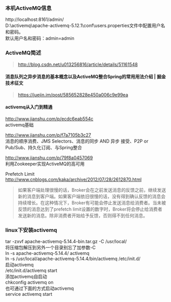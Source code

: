 ### 本机ActiveMQ信息
http://localhost:8161/admin/  
D:\activemq\apache-activemq-5.12.1\conf\users.properties文件中配置用户名和密码。  
默认用户名和密码：admin=admin  
###  ActiveMQ简述  
> http://blog.csdn.net/u013256816/article/details/51161548  
#### 消息队列之异步消息的基本概念以及ActiveMQ整合Spring的常用用法介绍 | 掘金技术征文
> https://juejin.im/post/585652828e450a006c9e99ea
#### activemq从入门到精通
http://www.jianshu.com/p/ecdc6eab554c  
activemq基础  

http://www.jianshu.com/p/f7a7105b3c27  
消息的顺序消费、JMS Selectors、消息的同步 AND 异步 接受、P2P or Pub/Sub、持久化订阅、与Spring整合  

http://www.jianshu.com/p/79f8a0457069  
利用Zookeeper实现ActiveMQ的高可用  

Prefetch Limit  
http://www.cnblogs.com/kaka/archive/2012/07/28/2612870.html
> 如果客户端处理很慢的话，Broker会在之前发送消息的反馈之前，继续发送新的消息到客户端。如果客户端依旧很慢的话，没有得到确认反馈的消息会持续增长。在这种情况下，Broker有可能会停止发送消息给消费者。当未被反馈的消息达到了prefetch limit设置的数字时，Broker将会停止给消费者发送新的消息。除非消费者开始给予反馈，否则得不到任何消息。
### linux下安装activemq
tar -zxvf apache-activemq-5.14.4-bin.tar.gz -C /usr/local/  
将压缩包解压到另外一个目录别忘了加参数-C  
ln -s apache-activemq-5.14.4/ activemq  
ln -s /usr/local/apache-activemq-5.14.4/bin/activemq /etc/init.d/  
启动activemq  
/etc/init.d/activemq start  
添加activemq自启动  
chkconfig activemq on  
也可通过下面的方式启动activemq  
service activemq start  